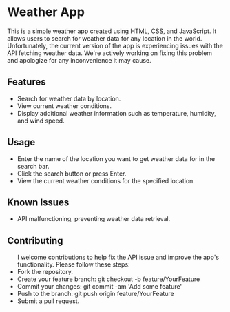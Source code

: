 <h1>Weather App</h1>
This is a simple weather app created using HTML, CSS, and JavaScript. It allows users to search for weather data for any location in the world. Unfortunately, the current version of the app is experiencing issues with the API fetching weather data. We're actively working on fixing this problem and apologize for any inconvenience it may cause.

<h2>Features</h2>
<ul style = "list-style-type-square">
<li>Search for weather data by location.</li>
<li>View current weather conditions. </li>
<li>Display additional weather information such as temperature, humidity, and wind speed.</li>
</ul>
<h2>Usage</h2>
<ul style = "list-style-type-square">
<li> Enter the name of the location you want to get weather data for in the search bar.</li>
<li>Click the search button or press Enter.</li>
<li>View the current weather conditions for the specified location.</li>
</ul>
<h2>Known Issues</h2>
<ul style = "list-style-type-square">

<li>API malfunctioning, preventing weather data retrieval.</li>
</ul>
<h2>Contributing</h2>
<ul style = "list-style-type-square">
I welcome contributions to help fix the API issue and improve the app's functionality. Please follow these steps:
<li>Fork the repository.</li>
<li>Create your feature branch: git checkout -b feature/YourFeature</li>
<li>Commit your changes: git commit -am 'Add some feature' </li>
<li>Push to the branch: git push origin feature/YourFeature</li>
<li>Submit a pull request.</li>
</ul>
